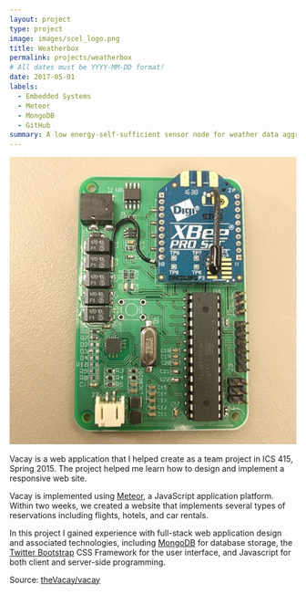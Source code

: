 ```yaml
---
layout: project
type: project
image: images/scel_logo.png
title: Weatherbox
permalink: projects/weatherbox
# All dates must be YYYY-MM-DD format!
date: 2017-05-01
labels:
  - Embedded Systems
  - Meteor
  - MongoDB
  - GitHub
summary: A low energy-self-sufficient sensor node for weather data aggregation.
---
```


<img class="ui medium right floated rounded image" src="../images/weatherbox_PCB.jpg">

Vacay is a web application that I helped create as a team project in ICS 415, Spring 2015. The project helped me learn how to design and implement a responsive web site.

Vacay is implemented using [Meteor](http://meteor.com), a JavaScript application platform. Within two weeks, we created a website that implements several types of reservations including flights, hotels, and car rentals.

In this project I gained experience with full-stack web application design and associated technologies, including [MongoDB](http://mongodb.com) for database storage, the [Twitter Bootstrap](http://getbootstrap.com/) CSS Framework for the user interface, and Javascript for both client and server-side programming. 

Source: <a href="https://github.com/theVacay/vacay"><i class="large github icon"></i>theVacay/vacay</a>
